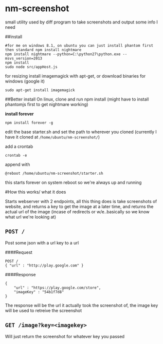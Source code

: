 nm-screenshot
=============

small utility used by diff program to take screenshots and output some info I need


##install

```
#for me on windows 8.1, on ubuntu you can just install phantom first then standard npm install nightmare
npm install nightmare --python=C:\python27\python.exe --msvs_version=2013
npm install
sudo node src/appHost.js 
```
for resizing install imagemagick with apt-get, or download binaries for windows (google it)

```
sudo apt-get install imagemagick
```

##Better install
On linux, clone and run npm install (might have to install phantomjs first to get nightmare working)

**install forever**
```
npm install forever -g
```

edit the base starter.sh and set the path to wherever you cloned
(currently I have it cloned at ``/home/ubuntu/nm-screenshot/``)

add a crontab

```
crontab -e
```

append with

```
@reboot /home/ubuntu/nm-screenshot/starter.sh
```

this starts forever on system reboot so we're always up and running


#How this works/ what it does

Starts webserver with 2 endpoints, all this thing does is take screenshots of website, and returns a key to get the image at a later time, and returns the actual url of the image (incase of redirects or w/e..basically so we know what url we're looking at)

## ``POST /``

Post some json with a url key to a url


####Request
```
POST / 
{ "url" : "http://play.google.com" }
```

####Response

```
{
	"url" : "https://play.google.com/store",
	"imageKey" : "54b1f7d8"
}
```

The response will be the url it actually took the screenshot of, the image key will be used to retreive the screenshot


## ``GET /image?key=<imagekey>``

Will just return the screenshot for whatever key you passed 


